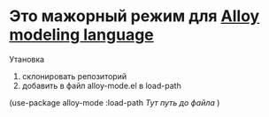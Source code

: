 # Это мажорный режим для [Alloy modeling language](http://alloytools.org/)


Утановка

1. склонировать репозиторий
2. добавить в файл alloy-mode.el в load-path

(use-package alloy-mode
:load-path *Тут путь до файла*
)